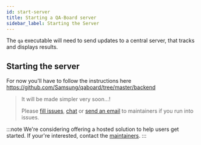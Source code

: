 ```yaml
---
id: start-server
title: Starting a QA-Board server
sidebar_label: Starting the Server
---
```


The `qa` executable will need to send updates to a central server, that tracks and displays results.

## Starting the server
For now you'll have to follow the instructions here https://github.com/Samsung/qaboard/tree/master/backend

> It will be made simpler very soon...!
>
> Please [fill issues](https://github.com/Samsung/qaboard/issues), [chat](https://spectrum.chat/qaboard) or <a href="mailto:arthur.flam@samsung.com">send an email</a> to maintainers if you run into issues. 

:::note
We're considering offering a hosted solution to help users get started. If your're interested, contact the <a href="mailto:arthur@fl.am">maintainers</a>. 
:::
